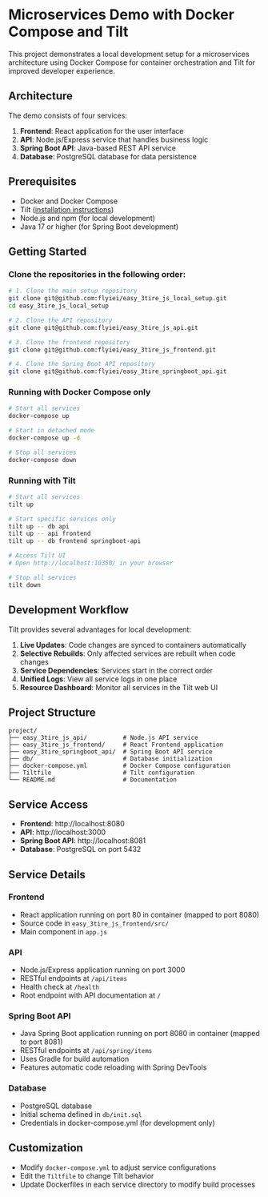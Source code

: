 # Microservices Demo with Docker Compose and Tilt

This project demonstrates a local development setup for a microservices architecture using Docker Compose for container orchestration and Tilt for improved developer experience.

## Architecture

The demo consists of four services:

1. **Frontend**: React application for the user interface
2. **API**: Node.js/Express service that handles business logic
3. **Spring Boot API**: Java-based REST API service 
4. **Database**: PostgreSQL database for data persistence

## Prerequisites

- Docker and Docker Compose
- Tilt ([installation instructions](https://docs.tilt.dev/install.html))
- Node.js and npm (for local development)
- Java 17 or higher (for Spring Boot development)

## Getting Started

### Clone the repositories in the following order:

```bash
# 1. Clone the main setup repository
git clone git@github.com:flyiei/easy_3tire_js_local_setup.git
cd easy_3tire_js_local_setup

# 2. Clone the API repository
git clone git@github.com:flyiei/easy_3tire_js_api.git

# 3. Clone the frontend repository
git clone git@github.com:flyiei/easy_3tire_js_frontend.git

# 4. Clone the Spring Boot API repository
git clone git@github.com:flyiei/easy_3tire_springboot_api.git
```

### Running with Docker Compose only

```bash
# Start all services
docker-compose up

# Start in detached mode
docker-compose up -d

# Stop all services
docker-compose down
```

### Running with Tilt

```bash
# Start all services
tilt up

# Start specific services only
tilt up -- db api
tilt up -- api frontend
tilt up -- db frontend springboot-api

# Access Tilt UI
# Open http://localhost:10350/ in your browser

# Stop all services
tilt down
```

## Development Workflow

Tilt provides several advantages for local development:

1. **Live Updates**: Code changes are synced to containers automatically
2. **Selective Rebuilds**: Only affected services are rebuilt when code changes
3. **Service Dependencies**: Services start in the correct order
4. **Unified Logs**: View all service logs in one place
5. **Resource Dashboard**: Monitor all services in the Tilt web UI

## Project Structure

```
project/
├── easy_3tire_js_api/          # Node.js API service
├── easy_3tire_js_frontend/     # React Frontend application
├── easy_3tire_springboot_api/  # Spring Boot API service
├── db/                         # Database initialization
├── docker-compose.yml          # Docker Compose configuration
├── Tiltfile                    # Tilt configuration
└── README.md                   # Documentation
```

## Service Access

- **Frontend**: http://localhost:8080
- **API**: http://localhost:3000
- **Spring Boot API**: http://localhost:8081
- **Database**: PostgreSQL on port 5432

## Service Details

### Frontend
- React application running on port 80 in container (mapped to port 8080)
- Source code in `easy_3tire_js_frontend/src/`
- Main component in `app.js`

### API
- Node.js/Express application running on port 3000
- RESTful endpoints at `/api/items`
- Health check at `/health`
- Root endpoint with API documentation at `/`

### Spring Boot API
- Java Spring Boot application running on port 8080 in container (mapped to port 8081)
- RESTful endpoints at `/api/spring/items`
- Uses Gradle for build automation
- Features automatic code reloading with Spring DevTools

### Database
- PostgreSQL database
- Initial schema defined in `db/init.sql`
- Credentials in docker-compose.yml (for development only)

## Customization

- Modify `docker-compose.yml` to adjust service configurations
- Edit the `Tiltfile` to change Tilt behavior
- Update Dockerfiles in each service directory to modify build processes
